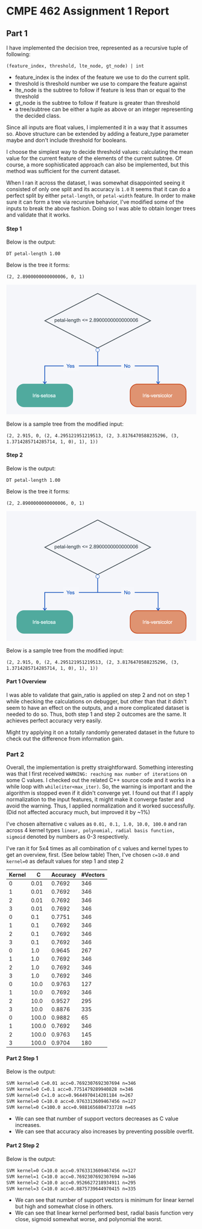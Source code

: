 # CMPE 462 Assignment 1 Report

## Part 1

I have implemented the decision tree, represented as a recursive tuple of following:
```
(feature_index, threshold, lte_node, gt_node) | int
```
* feature_index is the index of the feature we use to do the current split.
* threshold is threshold number we use to compare the feature against
* lte_node is the subtree to follow if feature is less than or equal to the threshold
* gt_node is the subtree to follow if feature is greater than threshold
* a tree/subtree can be either a tuple as above or an integer representing the decided class.

Since all inputs are float values, I implemented it in a way that it assumes so. 
Above structure can be extended by adding a feature_type parameter maybe and don't include threshold for booleans.

I choose the simplest way to decide threshold values: calculating the mean value for the current feature of the elements of the current subtree. 
Of course, a more sophisticated approach can also be implemented, but this method was sufficient for the current dataset.

When I ran it across the dataset, I was somewhat disappointed seeing it consisted of only one split and its accuracy is `1.0`
It seems that it can do a perfect split by either `petal-length`, or `petal-width` feature.
In order to make sure it can form a tree via recursive behavior, I've modified some of the inputs to break the above fashion. Doing so I was able to obtain longer trees and validate that it works.

#### Step 1
Below is the output:
```
DT petal-length 1.00
```
Below is the tree it forms:
```
(2, 2.8900000000000006, 0, 1)
```

![assets/part-1_step-1_tree.png](assets/part-1_step-1_tree.png "Part 1 Step 1 Tree")

Below is a sample tree from the modified input:
```
(2, 2.915, 0, (2, 4.295121951219513, (2, 3.8176470588235296, (3, 1.3714285714285714, 1, 0), 1), 1))
```

#### Step 2
Below is the output:
```
DT petal-length 1.00
```
Below is the tree it forms:
```
(2, 2.8900000000000006, 0, 1)
```

![assets/part-1_step-2_tree.png](assets/part-1_step-2_tree.png "Part 1 Step 2 Tree")

Below is a sample tree from the modified input:
```
(2, 2.915, 0, (2, 4.295121951219513, (2, 3.8176470588235296, (3, 1.3714285714285714, 1, 0), 1), 1))
```

#### Part 1 Overview
I was able to validate that gain_ratio is applied on step 2 and not on step 1 while checking the calculations on debugger, but other than that 
it didn't seem to have an effect on the outputs, and a more complicated dataset is needed to do so.
Thus, both step 1 and step 2 outcomes are the same. It achieves perfect accuracy very easily.

Might try applying it on a totally randomly 
generated dataset in the future to check out the difference from information gain.




### Part 2

Overall, the implementation is pretty straightforward.
Something interesting was that I first received `WARNING: reaching max number of iterations` on some C values.
I checked out the related C++ source code and it works in a while loop with 
`while(iter<max_iter)`. So, the warning is important and the algorithm is stopped even if it didn't converge yet. 
I found out that if I apply normalization to the input features, it might make it converge faster and avoid the warning.
Thus, I applied normalization and it worked successfully. (Did not affected accuracy much, but improved it by ~1%)

I've chosen alternative c values as `0.01, 0.1, 1.0, 10.0, 100.0`
and ran across 4 kernel types `linear, polynomial, radial basis function, sigmoid` denoted by numbers as 0-3 respectively.

I've ran it for 5x4 times as all combination of c values and kernel types to get an overview, first. (See below table)
Then, I've chosen `c=10.0` and `kernel=0` as default values for step 1 and step 2

|Kernel|C|Accuracy|#Vectors|
|--|--|--|--|
|0|0.01|0.7692|346|  
|1|0.01|0.7692|346|  
|2|0.01|0.7692|346|  
|3|0.01|0.7692|346|  
|0|0.1|0.7751|346|  
|1|0.1|0.7692|346|  
|2|0.1|0.7692|346|  
|3|0.1|0.7692|346|  
|0|1.0|0.9645|267|  
|1|1.0|0.7692|346|  
|2|1.0|0.7692|346|  
|3|1.0|0.7692|346|  
|0|10.0|0.9763|127|  
|1|10.0|0.7692|346|  
|2|10.0|0.9527|295|  
|3|10.0|0.8876|335|  
|0|100.0|0.9882|65|  
|1|100.0|0.7692|346|  
|2|100.0|0.9763|145|  
|3|100.0|0.9704|180|

#### Part 2 Step 1
Below is the output:
```
SVM kernel=0 C=0.01 acc=0.7692307692307694 n=346
SVM kernel=0 C=0.1 acc=0.7751479289940828 n=346
SVM kernel=0 C=1.0 acc=0.9644970414201184 n=267
SVM kernel=0 C=10.0 acc=0.9763313609467456 n=127
SVM kernel=0 C=100.0 acc=0.9881656804733728 n=65
```
* We can see that number of support vectors decreases as C value increases.
* We can see that accuracy also increases by preventing possible overfit.

#### Part 2 Step 2
Below is the output:
```
SVM kernel=0 C=10.0 acc=0.9763313609467456 n=127
SVM kernel=1 C=10.0 acc=0.7692307692307694 n=346
SVM kernel=2 C=10.0 acc=0.9526627218934911 n=295
SVM kernel=3 C=10.0 acc=0.8875739644970415 n=335
```
* We can see that number of support vectors is minimum for linear kernel but high and somewhat close in others.
* We can see that linear kernel performed best, radial basis function very close, sigmoid somewhat worse, and polynomial the worst.
